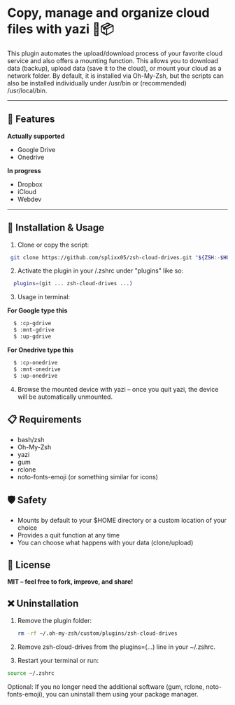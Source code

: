 # Copy, manage and organize cloud files with yazi 🐧📦

This plugin automates the upload/download process of your favorite cloud service and also offers a mounting
function. This allows you to download data (backup), upload data (save it to the cloud), or mount your cloud
as a network folder. By default, it is installed via Oh-My-Zsh, but the scripts can also be installed
individually under /usr/bin or (recommended) /usr/local/bin.

---

## 🔧 Features

**Actually supported**

- Google Drive
- Onedrive

**In progress**

- Dropbox
- iCloud
- Webdev

---

## 🚀 Installation & Usage

1. Clone or copy the script:

```bash
 git clone https://github.com/splixx05/zsh-cloud-drives.git "${ZSH:-$HOME/.oh-my-zsh}/custom/plugins/zsh-cloud-drives"
```

2. Activate the plugin in your /.zshrc under "plugins" like so:

```bash
  plugins=(git ... zsh-cloud-drives ...)
```

3. Usage in terminal:

**For Google type this**

```bash
  $ :cp-gdrive
  $ :mnt-gdrive
  $ :up-gdrive
```

**For Onedrive type this**

```bash
  $ :cp-onedrive
  $ :mnt-onedrive
  $ :up-onedrive
```

4. Browse the mounted device with yazi – once you quit yazi, the device will be automatically unmounted.

## 📋 Requirements

- bash/zsh
- Oh-My-Zsh
- yazi
- gum
- rclone
- noto-fonts-emoji (or something similar for icons)

## 🛡️ Safety

- Mounts by default to your $HOME directory or a custom location of your choice
- Provides a quit function at any time
- You can choose what happens with your data (clone/upload)

## 📃 License

**MIT – feel free to fork, improve, and share!**

## ❌ Uninstallation

1. Remove the plugin folder:

   ```bash
   rm -rf ~/.oh-my-zsh/custom/plugins/zsh-cloud-drives
   ```

2. Remove zsh-cloud-drives from the plugins=(...) line in your ~/.zshrc.

3. Restart your terminal or run:

```bash
source ~/.zshrc
```

Optional: If you no longer need the additional software (gum, rclone, noto-fonts-emoji), you can uninstall
them using your package manager.
